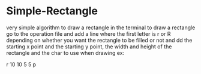 # Simple-Rectangle

 very simple algorithm to draw a rectangle in the terminal
 to draw a rectangle go to the operation file and add a line where the first letter is r or R depending on whether you want the rectangle to be filled or not and dd the starting x point and the starting y point, the width and height of the rectangle and the char to use when drawing ex:

 r 10 10 5 5 p
